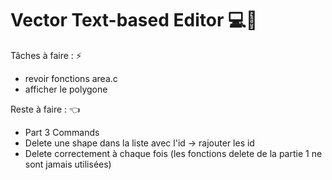 # Vector Text-based Editor 💻💢

Tâches à faire : ⚡
- revoir fonctions area.c
- afficher le polygone

Reste à faire : 👈

- Part 3 Commands 
- Delete une shape dans la liste avec l'id -> rajouter les id
- Delete correctement à chaque fois (les fonctions delete de la partie 1 ne sont jamais utilisées)
